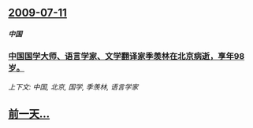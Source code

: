 ## [2009-07-11](/news/2009/07/11/index.md)

##### 中国
### [中国国学大师、语言学家、文学翻译家季羡林在北京病逝，享年98岁。](/news/2009/07/11/中国国学大师-语言学家-文学翻译家季羡林在北京病逝-享年98岁.md)
_上下文: 中国, 北京, 国学, 季羡林, 语言学家_

## [前一天...](/news/2009/07/10/index.md)

